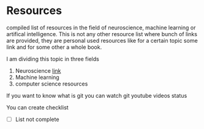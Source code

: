 # Resources
compiled list of resources in the field of neuroscience, machine learning or artifical intelligence. This is not any other resource list where bunch of links are provided, they are personal used resources like for a certain topic some link and for some other a whole book.

I am dividing this topic in three fields
1. Neuroscience [link](/neuroscience.md)
2. Machine learning
3. computer science resources



If you want to know what is git you can watch git youtube videos
status

You can create checklist
- [ ] List not complete
